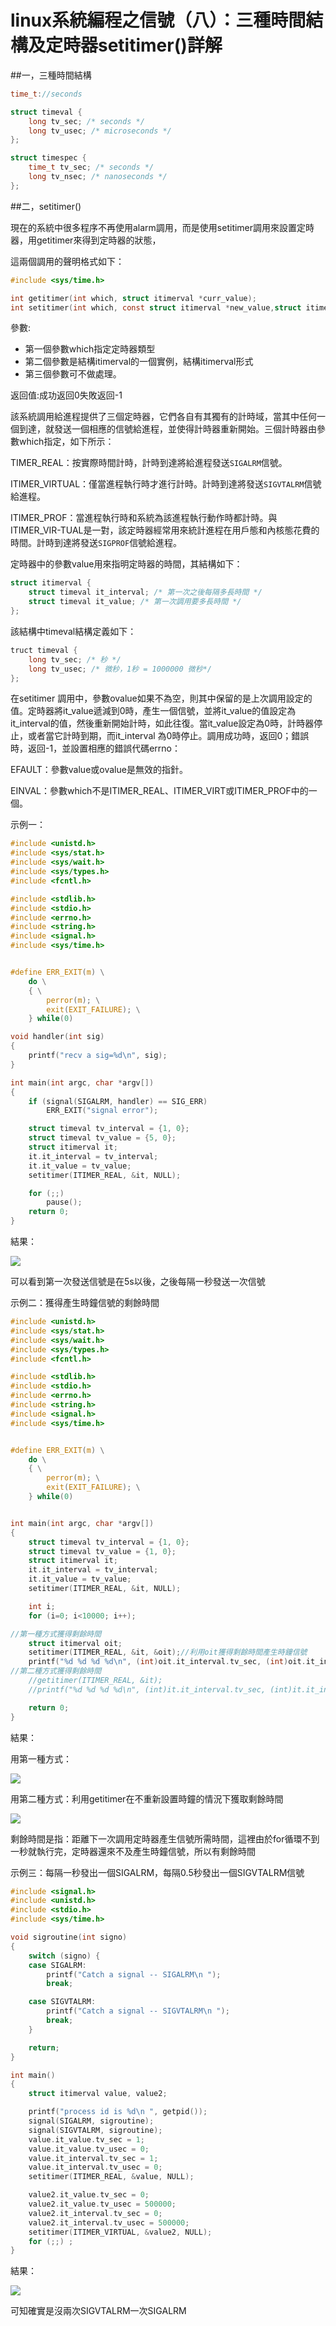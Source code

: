 # linux系統編程之信號（八）：三種時間結構及定時器setitimer()詳解


##一，三種時間結構

```c
time_t://seconds

struct timeval {
    long tv_sec; /* seconds */
    long tv_usec; /* microseconds */
};

struct timespec {
    time_t tv_sec; /* seconds */
    long tv_nsec; /* nanoseconds */
};

```

##二，setitimer()

現在的系統中很多程序不再使用alarm調用，而是使用setitimer調用來設置定時器，用getitimer來得到定時器的狀態，

這兩個調用的聲明格式如下：
```c
#include <sys/time.h>

int getitimer(int which, struct itimerval *curr_value); 
int setitimer(int which, const struct itimerval *new_value,struct itimerval *old_value);
```

參數:

- 第一個參數which指定定時器類型
- 第二個參數是結構itimerval的一個實例，結構itimerval形式
- 第三個參數可不做處理。

返回值:成功返回0失敗返回-1

該系統調用給進程提供了三個定時器，它們各自有其獨有的計時域，當其中任何一個到達，就發送一個相應的信號給進程，並使得計時器重新開始。三個計時器由參數which指定，如下所示：

TIMER_REAL：按實際時間計時，計時到達將給進程發送`SIGALRM`信號。

ITIMER_VIRTUAL：僅當進程執行時才進行計時。計時到達將發送`SIGVTALRM`信號給進程。

ITIMER_PROF：當進程執行時和系統為該進程執行動作時都計時。與ITIMER_VIR-TUAL是一對，該定時器經常用來統計進程在用戶態和內核態花費的時間。計時到達將發送`SIGPROF`信號給進程。

定時器中的參數value用來指明定時器的時間，其結構如下：

```c
struct itimerval {
    struct timeval it_interval; /* 第一次之後每隔多長時間 */
    struct timeval it_value; /* 第一次調用要多長時間 */
};
```

該結構中timeval結構定義如下：

```c
truct timeval {
    long tv_sec; /* 秒 */
    long tv_usec; /* 微秒，1秒 = 1000000 微秒*/
};
```

在setitimer 調用中，參數ovalue如果不為空，則其中保留的是上次調用設定的值。定時器將it_value遞減到0時，產生一個信號，並將it_value的值設定為it_interval的值，然後重新開始計時，如此往復。當it_value設定為0時，計時器停止，或者當它計時到期，而it_interval 為0時停止。調用成功時，返回0；錯誤時，返回-1，並設置相應的錯誤代碼errno：

EFAULT：參數value或ovalue是無效的指針。

EINVAL：參數which不是ITIMER_REAL、ITIMER_VIRT或ITIMER_PROF中的一個。

示例一：

```c
#include <unistd.h>
#include <sys/stat.h>
#include <sys/wait.h>
#include <sys/types.h>
#include <fcntl.h>

#include <stdlib.h>
#include <stdio.h>
#include <errno.h>
#include <string.h>
#include <signal.h>
#include <sys/time.h>


#define ERR_EXIT(m) \
    do \
    { \
        perror(m); \
        exit(EXIT_FAILURE); \
    } while(0)

void handler(int sig)
{
    printf("recv a sig=%d\n", sig);
}

int main(int argc, char *argv[])
{
    if (signal(SIGALRM, handler) == SIG_ERR)
        ERR_EXIT("signal error");

    struct timeval tv_interval = {1, 0};
    struct timeval tv_value = {5, 0};
    struct itimerval it;
    it.it_interval = tv_interval;
    it.it_value = tv_value;
    setitimer(ITIMER_REAL, &it, NULL);

    for (;;)
        pause();
    return 0;
}
```

結果：

![](./images/mickole/15205716-26808bb005184cbcad09ccaa887e46b4.png)

可以看到第一次發送信號是在5s以後，之後每隔一秒發送一次信號

示例二：獲得產生時鐘信號的剩餘時間


```c
#include <unistd.h>
#include <sys/stat.h>
#include <sys/wait.h>
#include <sys/types.h>
#include <fcntl.h>

#include <stdlib.h>
#include <stdio.h>
#include <errno.h>
#include <string.h>
#include <signal.h>
#include <sys/time.h>


#define ERR_EXIT(m) \
    do \
    { \
        perror(m); \
        exit(EXIT_FAILURE); \
    } while(0)


int main(int argc, char *argv[])
{
    struct timeval tv_interval = {1, 0};
    struct timeval tv_value = {1, 0};
    struct itimerval it;
    it.it_interval = tv_interval;
    it.it_value = tv_value;
    setitimer(ITIMER_REAL, &it, NULL);

    int i;
    for (i=0; i<10000; i++);

//第一種方式獲得剩餘時間
    struct itimerval oit;
    setitimer(ITIMER_REAL, &it, &oit);//利用oit獲得剩餘時間產生時鐘信號
    printf("%d %d %d %d\n", (int)oit.it_interval.tv_sec, (int)oit.it_interval.tv_usec, (int)oit.it_value.tv_sec, (int)oit.it_value.tv_usec);
//第二種方式獲得剩餘時間
    //getitimer(ITIMER_REAL, &it);
    //printf("%d %d %d %d\n", (int)it.it_interval.tv_sec, (int)it.it_interval.tv_usec, (int)it.it_value.tv_sec, (int)it.it_value.tv_usec);

    return 0;
}
```

結果：

用第一種方式：


![](./images/mickole/15205717-c717a3776f1942859c84712f5c17d7f4.png)

用第二種方式：利用getitimer在不重新設置時鐘的情況下獲取剩餘時間

![](./images/mickole/15205718-c81746804586411a93c3dff4ab69d045.png)

剩餘時間是指：距離下一次調用定時器產生信號所需時間，這裡由於for循環不到一秒就執行完，定時器還來不及產生時鐘信號，所以有剩餘時間

示例三：每隔一秒發出一個SIGALRM，每隔0.5秒發出一個SIGVTALRM信號

```c
#include <signal.h>
#include <unistd.h>
#include <stdio.h>
#include <sys/time.h>

void sigroutine(int signo)
{
    switch (signo) {
    case SIGALRM:
        printf("Catch a signal -- SIGALRM\n ");
        break;

    case SIGVTALRM:
        printf("Catch a signal -- SIGVTALRM\n ");
        break;
    }

    return;
}

int main()
{
    struct itimerval value, value2;

    printf("process id is %d\n ", getpid());
    signal(SIGALRM, sigroutine);
    signal(SIGVTALRM, sigroutine);
    value.it_value.tv_sec = 1;
    value.it_value.tv_usec = 0;
    value.it_interval.tv_sec = 1;
    value.it_interval.tv_usec = 0;
    setitimer(ITIMER_REAL, &value, NULL);

    value2.it_value.tv_sec = 0;
    value2.it_value.tv_usec = 500000;
    value2.it_interval.tv_sec = 0;
    value2.it_interval.tv_usec = 500000;
    setitimer(ITIMER_VIRTUAL, &value2, NULL);
    for (;;) ;
}
```

結果：


![](./images/mickole/15205719-c46d1fdb990a40e3bb09d8a78743d8f6.png)

可知確實是沒兩次SIGVTALRM一次SIGALRM